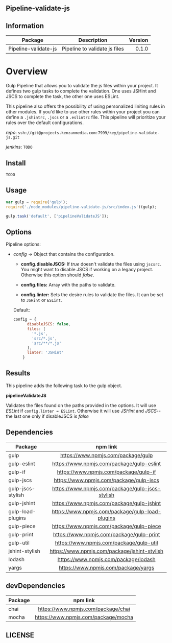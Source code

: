 ## Pipeline-validate-js


## Information

| Package       | Description   | Version|
| ------------- |:-------------:| -----:|
| Pipeline-validate-js| Pipeline to validate js files | 0.1.0 |

# Overview

Gulp Pipeline that allows you to validate the js files within your project. It defines two gulp tasks to complete the validation. One uses JSHint and JSCS to complete the task, the other one uses ESLint.

This pipeline also offers the possibility of using personalized liniting rules in other modules. If you'd like to use other rules within your project you can define a `.jshintrc`, `.jscs` or a `.eslintrc` file. This pipeline will prioritize your rules over the default configurations.

_repo_: `ssh://git@projects.kenzanmedia.com:7999/key/pipeline-validate-js.git`

_jenkins_: `TODO`

## Install
`TODO`

## Usage
```javascript
var gulp = require('gulp');
require('./node_modules/pipeline-validate-js/src/index.js')(gulp);

gulp.task('default', ['pipelineValidateJS']);
```

## Options

Pipeline options:
* _config_ -> Object that contains the configuration.

    + __config.disableJSCS:__ If _true_ doesn't validate the files using `jscsrc`. You might want to disable JSCS if working on a legacy project. Otherwise this option should _false_.

    + __config.files:__ Array with the paths to validate.

    + __config.linter:__ Sets the desire rules to validate the files. It can be set to `JSHint` or `ESLint`.


  Default:
  ```javascript
  config = {
        disableJSCS: false,
        files: [
          '*.js',
          'src/*.js',
          'src/**/*.js'
        ],
        linter: 'JSHint'  
      }
  ```  

## Results

This pipeline adds the following task to the gulp object.

__pipelineValidateJS__

Validates the files found on the paths provided in the options. It will use _ESLint_ if `config.linter = ESLint`. Otherwise it will use _JSHint_ and _JSCS_-- the last one only if disableJSCS is _false_


## Dependencies

| Package       | npm link   |
| ------------- |:-------------:|
|gulp| https://www.npmjs.com/package/gulp |
|gulp-eslint| https://www.npmjs.com/package/gulp-eslint |
|gulp-if| https://www.npmjs.com/package/gulp-if |
|gulp-jscs| https://www.npmjs.com/package/gulp-jscs |
|gulp-jscs-stylish| https://www.npmjs.com/package/gulp-jscs-stylish |
|gulp-jshint| https://www.npmjs.com/package/gulp-jshint |
|gulp-load-plugins| https://www.npmjs.com/package/gulp-load-plugins |
|gulp-piece| https://www.npmjs.com/package/gulp-piece |
|gulp-print| https://www.npmjs.com/package/gulp-print |
|gulp-util| https://www.npmjs.com/package/gulp-util |
|jshint-stylish| https://www.npmjs.com/package/jshint-stylish |
|lodash| https://www.npmjs.com/package/lodash |
|yargs| https://www.npmjs.com/package/yargs |

## devDependencies

| Package       | npm link   |
| ------------- |:-------------:|
|chai| https://www.npmjs.com/package/chai |
|mocha| https://www.npmjs.com/package/mocha |

## LICENSE
